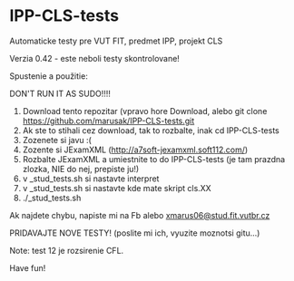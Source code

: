 # IPP-CLS-tests

Automaticke testy pre VUT FIT, predmet IPP, projekt CLS

Verzia 0.42 - este neboli testy skontrolovane!

Spustenie a použitie:

DON'T RUN IT AS SUDO!!!!

1. Download tento repozitar (vpravo hore Download, alebo git clone https://github.com/marusak/IPP-CLS-tests.git
2. Ak ste to stihali cez download, tak to rozbalte, inak cd IPP-CLS-tests
3. Zozenete si javu :(
4. Zozente si JExamXML (http://a7soft-jexamxml.soft112.com/)
5. Rozbalte JExamXML a umiestnite to do IPP-CLS-tests (je tam prazdna zlozka, NIE do nej, prepiste ju!)
6. v _stud_tests.sh si nastavte interpret
7. v _stud_tests.sh si nastavte kde mate skript cls.XX
8. ./_stud_tests.sh


Ak najdete chybu, napiste mi na Fb alebo xmarus06@stud.fit.vutbr.cz

PRIDAVAJTE NOVE TESTY! (poslite mi ich, vyuzite moznotsi gitu...)

Note: test 12 je rozsirenie CFL.

Have fun!
